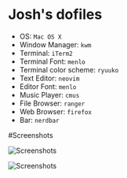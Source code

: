 # Josh's dofiles



* OS: `Mac OS X`
* Window Manager: `kwm`
* Terminal: `iTerm2`
* Terminal Font: `menlo`
* Terminal color scheme: `ryuuko`
* Text Editor: `neovim`
* Editor Font: `menlo`
* Music Player: `cmus`
* File Browser: `ranger`
* Web Browser: `firefox`
* Bar: `nerdbar`

#Screenshots

![Screenshots](http://imgur.com/kzPwQwo.png)

![Screenshots](http://i.imgur.com/IA1F6rY.png)


